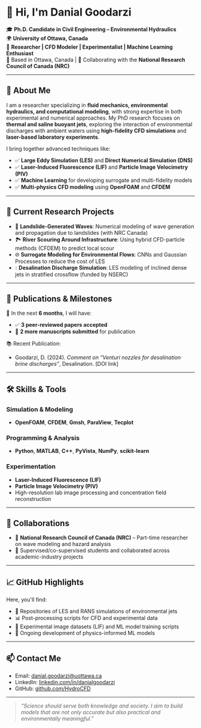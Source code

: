 # 👋 Hi, I'm Danial Goodarzi

🎓 **Ph.D. Candidate in Civil Engineering – Environmental Hydraulics**  
🌍 **University of Ottawa, Canada**  
🔬 **Researcher | CFD Modeler | Experimentalist | Machine Learning Enthusiast**  
📍 Based in Ottawa, Canada | 🌊 Collaborating with the **National Research Council of Canada (NRC)**

---

## 🔬 About Me

I am a researcher specializing in **fluid mechanics, environmental hydraulics, and computational modeling**, with strong expertise in both experimental and numerical approaches. My PhD research focuses on **thermal and saline buoyant jets**, exploring the interaction of environmental discharges with ambient waters using **high-fidelity CFD simulations** and **laser-based laboratory experiments**.

I bring together advanced techniques like:

- ✅ **Large Eddy Simulation (LES)** and **Direct Numerical Simulation (DNS)**
- ✅ **Laser-Induced Fluorescence (LIF)** and **Particle Image Velocimetry (PIV)**
- ✅ **Machine Learning** for developing surrogate and multi-fidelity models
- ✅ **Multi-physics CFD modeling** using **OpenFOAM** and **CFDEM**

---

## 🧠 Current Research Projects

- 🌊 **Landslide-Generated Waves**: Numerical modeling of wave generation and propagation due to landslides (with NRC Canada)
- 🏞️ **River Scouring Around Infrastructure**: Using hybrid CFD-particle methods (CFDEM) to predict local scour
- 🌐 **Surrogate Modeling for Environmental Flows**: CNNs and Gaussian Processes to reduce the cost of LES
- 💧 **Desalination Discharge Simulation**: LES modeling of inclined dense jets in stratified crossflow (funded by NSERC)

---

## 📝 Publications & Milestones

📄 In the next **6 months**, I will have:

- ✅ **3 peer-reviewed papers accepted**
- 📨 **2 more manuscripts submitted** for publication

📚 Recent Publication:

- Goodarzi, D. (2024). _Comment on “Venturi nozzles for desalination brine discharges”_, Desalination. [DOI link]

---

## 🛠️ Skills & Tools

### Simulation & Modeling

- **OpenFOAM**, **CFDEM**, **Gmsh**, **ParaView**, **Tecplot**

### Programming & Analysis

- **Python**, **MATLAB**, **C++**, **PyVista**, **NumPy**, **scikit-learn**

### Experimentation

- **Laser-Induced Fluorescence (LIF)**
- **Particle Image Velocimetry (PIV)**
- High-resolution lab image processing and concentration field reconstruction

---

## 🤝 Collaborations

- 🏢 **National Research Council of Canada (NRC)** – Part-time researcher on wave modeling and hazard analysis
- 👥 Supervised/co-supervised students and collaborated across academic-industry projects

---

## 📈 GitHub Highlights

Here, you'll find:

- 📂 Repositories of LES and RANS simulations of environmental jets
- 📊 Post-processing scripts for CFD and experimental data
- 📸 Experimental image datasets (LIF) and ML model training scripts
- 🧪 Ongoing development of physics-informed ML models

---

## 📫 Contact Me

- Email: [danial.goodarzi@uottawa.ca](mailto:danial.goodarzi@uottawa.ca)
- LinkedIn: [linkedin.com/in/danialgoodarzi](https://www.linkedin.com/in/danialgoodarzi)
- GitHub: [github.com/HydroCFD](https://github.com/HydroCFD)

---

> _“Science should serve both knowledge and society. I aim to build models that are not only accurate but also practical and environmentally meaningful.”_
